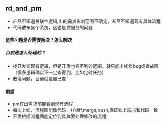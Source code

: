 ## rd_and_pm
- 产品不知道关联性逻辑,出的需求影响范围不确定，甚至不知道现有具体流程
- 代码散布各个系统，这也是微服务的问题

####  这些问题是否需要解决？怎么解决

##### 目前是怎么处理的？
- 找开发查现有逻辑，但是开发也查不到的逻辑，就只能上线修bug或者故障（很多逻辑确实不一定查得到，比如定时任务)
- 散落问题，目前就是自己查

#### 期望
- pm在出需求前能看到现有流程
- 每次上线，流程图能像代码一样diff,merge,push,保证线上需求和代码一致
- 开发根据流程图能定位到具体要处理修改的流程
